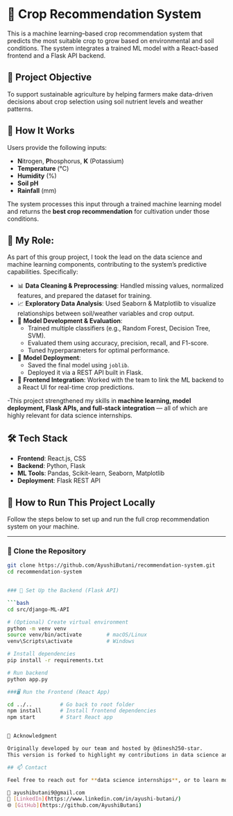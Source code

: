 # 🌾 Crop Recommendation System

This is a machine learning–based crop recommendation system that predicts the most suitable crop to grow based on environmental and soil conditions. The system integrates a trained ML model with a React-based frontend and a Flask API backend.

## 🎯 Project Objective

To support sustainable agriculture by helping farmers make data-driven decisions about crop selection using soil nutrient levels and weather patterns.


## 🧠 How It Works

Users provide the following inputs:
- **N**itrogen, **P**hosphorus, **K** (Potassium)
- **Temperature** (°C)
- **Humidity** (%)
- **Soil pH**
- **Rainfall** (mm)

The system processes this input through a trained machine learning model and returns the **best crop recommendation** for cultivation under those conditions.


## 💼 My Role: 

As part of this group project, I took the lead on the data science and machine learning components, contributing to the system’s predictive capabilities. Specifically:

- 📊 **Data Cleaning & Preprocessing**: Handled missing values, normalized features, and prepared the dataset for training.
- 📈 **Exploratory Data Analysis**: Used Seaborn & Matplotlib to visualize relationships between soil/weather variables and crop output.
- 🧪 **Model Development & Evaluation**:
  - Trained multiple classifiers (e.g., Random Forest, Decision Tree, SVM).
  - Evaluated them using accuracy, precision, recall, and F1-score.
  - Tuned hyperparameters for optimal performance.
- 💾 **Model Deployment**:
  - Saved the final model using `joblib`.
  - Deployed it via a REST API built in Flask.
- 🔁 **Frontend Integration**: Worked with the team to link the ML backend to a React UI for real-time crop predictions.

-This project strengthened my skills in **machine learning, model deployment, Flask APIs, and full-stack integration** — all of which are highly relevant for data science internships.


## 🛠️ Tech Stack

- **Frontend**: React.js, CSS
- **Backend**: Python, Flask
- **ML Tools**: Pandas, Scikit-learn, Seaborn, Matplotlib
- **Deployment**: Flask REST API

## 🚀 How to Run This Project Locally

Follow the steps below to set up and run the full crop recommendation system on your machine.

---

### 🔁 Clone the Repository

```bash
git clone https://github.com/AyushiButani/recommendation-system.git
cd recommendation-system


### 🧠 Set Up the Backend (Flask API)

```bash
cd src/django-ML-API

# (Optional) Create virtual environment
python -m venv venv
source venv/bin/activate        # macOS/Linux
venv\Scripts\activate           # Windows

# Install dependencies
pip install -r requirements.txt

# Run backend
python app.py

###🖥️ Run the Frontend (React App)

cd ../..         # Go back to root folder
npm install      # Install frontend dependencies
npm start        # Start React app


👥 Acknowledgment

Originally developed by our team and hosted by @dinesh250-star.
This version is forked to highlight my contributions in data science and ML deployment.

## 📫 Contact

Feel free to reach out for **data science internships**, or to learn more about my work:

📧 ayushibutani9@gmail.com  
🔗 [LinkedIn](https://www.linkedin.com/in/ayushi-butani/)  
🌐 [GitHub](https://github.com/AyushiButani)




